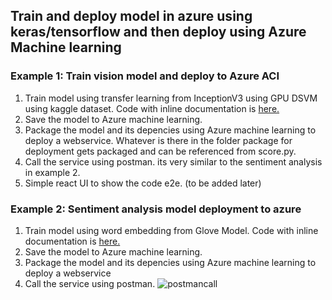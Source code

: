 ## Train and deploy model in azure using keras/tensorflow and then deploy using Azure Machine learning

### Example 1: Train vision model and deploy to Azure ACI

1. Train model using transfer learning from InceptionV3 using GPU DSVM using kaggle dataset. Code with inline documentation is [here.](https://github.com/manish-shukla01/tensorflowkerasinazure/blob/master/Dogbreeddetection/dogbreeddetector.ipynb)
2. Save the model to Azure machine learning.
3. Package the model and its depencies using Azure machine learning to deploy a webservice. Whatever is there in the folder package for deployment gets packaged and can be referenced from score.py.
4. Call the service using postman. its very similar to the sentiment analysis in example 2.
5. Simple react UI to show the code e2e. (to be added later)

### Example 2: Sentiment analysis model deployment to azure

1. Train model using word embedding from Glove Model. Code with inline documentation is [here.](https://github.com/manish-shukla01/tensorflowkerasinazure/blob/master/sentimentanalysis/nlpstuff.ipynb)
2. Save the model to Azure machine learning.
3. Package the model and its depencies using Azure machine learning to deploy a webservice
4. Call the service using postman. 
![postmancall]('./images/sentimentpostmancall.png')

